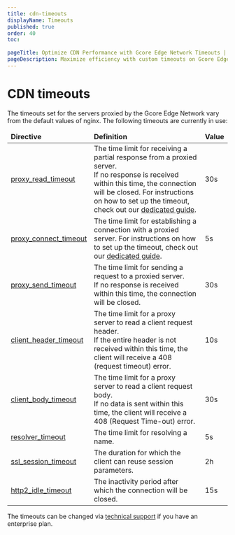 ```yaml
---
title: cdn-timeouts
displayName: Timeouts
published: true
order: 40
toc:
   
pageTitle: Optimize CDN Performance with Gcore Edge Network Timeouts | Gcore 
pageDescription: Maximize efficiency with custom timeouts on Gcore Edge Network's proxied servers.
---
```

# CDN timeouts

The timeouts set for the servers proxied by the Gcore Edge Network vary from the default values of nginx. The following timeouts are currently in use:

<table>
<thead>
<tr>
<td><b>Directive</b></td>
<td><b>Definition</b></td>
<td><b>Value</b></td>
</tr>
</thead>
<tbody>
<tr>
<td><a href="https://nginx.org/en/docs/http/ngx_http_proxy_module.html#proxy_read_timeout" target="_blank">proxy_read_timeout</a></td>
<td style="text-align: left">The time limit for receiving a partial response from a proxied server.<br> If no response is received within this time, the connection will be closed. For instructions on how to set up the timeout, check out our <a href="https://gcore.com/docs/cdn/cdn-resource-options/general/customize-connection-and-read-timeouts" target="_blank">dedicated guide</a>.</td>
<td>30s</td>
</tr>
<tr>
<td><a href="https://nginx.org/en/docs/http/ngx_http_proxy_module.html#proxy_connect_timeout" target="_blank">proxy_connect_timeout</a></td>
<td style="text-align: left">The time limit for establishing a connection with a proxied server. For instructions on how to set up the timeout, check out our <a href="https://gcore.com/docs/cdn/cdn-resource-options/general/customize-connection-and-read-timeouts" target="_blank">dedicated guide</a>.</td>
<td>5s</td>
</tr>
<tr>
<td><a href="https://nginx.org/en/docs/http/ngx_http_proxy_module.html#proxy_send_timeout" target="_blank">proxy_send_timeout</a></td>
<td style="text-align: left">The time limit for sending a request to a proxied server.<br> If no response is received within this time, the connection will be closed.</td>
<td>30s</td>
</tr>
<tr>
<td><a href="https://nginx.org/en/docs/http/ngx_http_core_module.html#client_header_timeout" target="_blank">client_header_timeout</a></td>
<td style="text-align: left">The time limit for a proxy server to read a client request header.<br> If the entire header is not received within this time, the client will receive a 408 (request timeout) error.</td>
<td>10s</td>
</tr>
<tr>
<td><a href="https://nginx.org/en/docs/http/ngx_http_core_module.html#client_body_timeout" target="_blank">client_body_timeout</a></td>
<td style="text-align: left">The time limit for a proxy server to read a client request body.<br> If no data is sent within this time, the client will receive a 408 (Request Time-out) error.</td>
<td>30s</td>
</tr>
<tr>
<td><a href="https://nginx.org/en/docs/http/ngx_http_core_module.html#resolver_timeout" target="_blank">resolver_timeout</a></td>
<td style="text-align: left">The time limit for resolving a name.</td>
<td>5s</td>
</tr>
<tr>
<td><a href="https://nginx.org/en/docs/http/ngx_http_ssl_module.html#ssl_session_timeout" target="_blank">ssl_session_timeout</a></td>
<td style="text-align: left">The duration for which the client can reuse session parameters.</td>
<td>2h</td>
</tr>
<tr>
<td><a href="https://nginx.org/en/docs/http/ngx_http_v2_module.html#http2_idle_timeout" target="_blank">http2_idle_timeout</a></td>
<td style="text-align: left">The inactivity period after which the connection will be closed.</td>
<td>15s</td>
</tr>
</tbody>
</table>

The timeouts can be changed via [technical support](mailto:support@gcore.com) if you have an enterprise plan.
